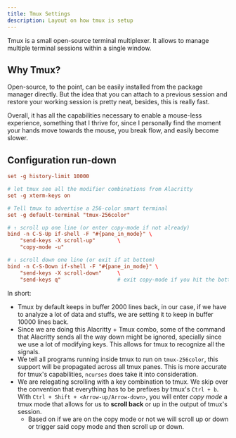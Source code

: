 ```yaml
---
title: Tmux Settings
description: Layout on how tmux is setup 
---
```


Tmux is a small open-source terminal multiplexer. It allows to manage multiple 
terminal sessions within a single window.

## Why Tmux?

Open-source, to the point, can be easily installed from the package manager directly. 
But the idea that you can attach to a previous session and restore your working 
session is pretty neat, besides, this is really fast.

Overall, it has all the capabilities necessary to enable a mouse-less experience, 
something that I thrive for, since I personally find the moment your hands move 
towards the mouse, you break flow, and easily become slower.

## Configuration run-down

```.conf
set -g history-limit 10000

# let tmux see all the modifier combinations from Alacritty
set -g xterm-keys on

# Tell tmux to advertise a 256-color smart terminal
set -g default-terminal "tmux-256color"

# ↑ scroll up one line (or enter copy-mode if not already)
bind -n C-S-Up if-shell -F "#{pane_in_mode}" \
    "send-keys -X scroll-up"       \
    "copy-mode -u"

# ↓ scroll down one line (or exit if at bottom)
bind -n C-S-Down if-shell -F "#{pane_in_mode}" \
    "send-keys -X scroll-down"     \
    "send-keys q"                  # exit copy-mode if you hit the bottom
```

In short:

- Tmux by default keeps in buffer 2000 lines back, in our case, if we have to analyze 
a lot of data and stuffs, we are setting it to keep in buffer 10000 lines back.
- Since we are doing this Alacritty + Tmux combo, some of the command that Alacritty 
sends all the way down might be ignored, specially since we use a lot of modifying 
keys. This allows for tmux to recognize all the signals.
- We tell all programs running inside tmux to run on `tmux-256color`, this support 
will be propagated across all tmux panes. This is more accurate for tmux's capabilities, 
`ncurses` does take it into consideration.
- We are relegating scrolling with a key combination to tmux. We skip over the convention 
that everything has to be prefixes by tmux's `Ctrl + b`. With `Ctrl + Shift + <Arrow-up/Arrow-down>`, 
you will enter _copy mode_ a tmux mode that allows for us to **scroll back** or up in the 
output of tmux's session.
    - Based on if we are on the copy mode or not we will scroll up or down or trigger 
    said copy mode and then scroll up or down.